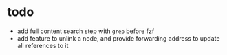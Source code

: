 # todo
- add full content search step with `grep` before fzf
- add feature to unlink a node, and provide forwarding address to update all references to it
